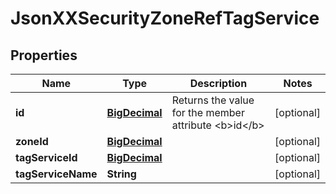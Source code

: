 
# JsonXXSecurityZoneRefTagService

## Properties
Name | Type | Description | Notes
------------ | ------------- | ------------- | -------------
**id** | [**BigDecimal**](BigDecimal.md) | Returns the value for the member attribute &lt;b&gt;id&lt;/b&gt; |  [optional]
**zoneId** | [**BigDecimal**](BigDecimal.md) |  |  [optional]
**tagServiceId** | [**BigDecimal**](BigDecimal.md) |  |  [optional]
**tagServiceName** | **String** |  |  [optional]



